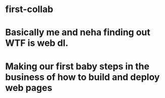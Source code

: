 # first-collab
# Basically me and neha finding out WTF is web dl.
# Making our first baby steps in the business of how to build and deploy web pages
